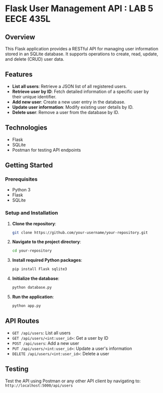 # Flask User Management API : LAB 5 EECE 435L

## Overview
This Flask application provides a RESTful API for managing user information stored in an SQLite database. It supports operations to create, read, update, and delete (CRUD) user data.

## Features
- **List all users**: Retrieve a JSON list of all registered users.
- **Retrieve user by ID**: Fetch detailed information of a specific user by their unique identifier.
- **Add new user**: Create a new user entry in the database.
- **Update user information**: Modify existing user details by ID.
- **Delete user**: Remove a user from the database by ID.

## Technologies
- Flask
- SQLite
- Postman for testing API endpoints

## Getting Started

### Prerequisites
- Python 3
- Flask
- SQLite

### Setup and Installation
1. **Clone the repository**:
    ```bash
    git clone https://github.com/your-username/your-repository.git
    ```
2. **Navigate to the project directory**:
    ```bash
    cd your-repository
    ```
3. **Install required Python packages**:
    ```bash
    pip install Flask sqlite3
    ```
4. **Initialize the database**:
    ```bash
    python database.py
    ```
5. **Run the application**:
    ```bash
    python app.py
    ```

## API Routes
- `GET /api/users`: List all users
- `GET /api/users/<int:user_id>`: Get a user by ID
- `POST /api/users`: Add a new user
- `PUT /api/users/<int:user_id>`: Update a user's information
- `DELETE /api/users/<int:user_id>`: Delete a user

## Testing
Test the API using Postman or any other API client by navigating to:
`http://localhost:5000/api/users`
